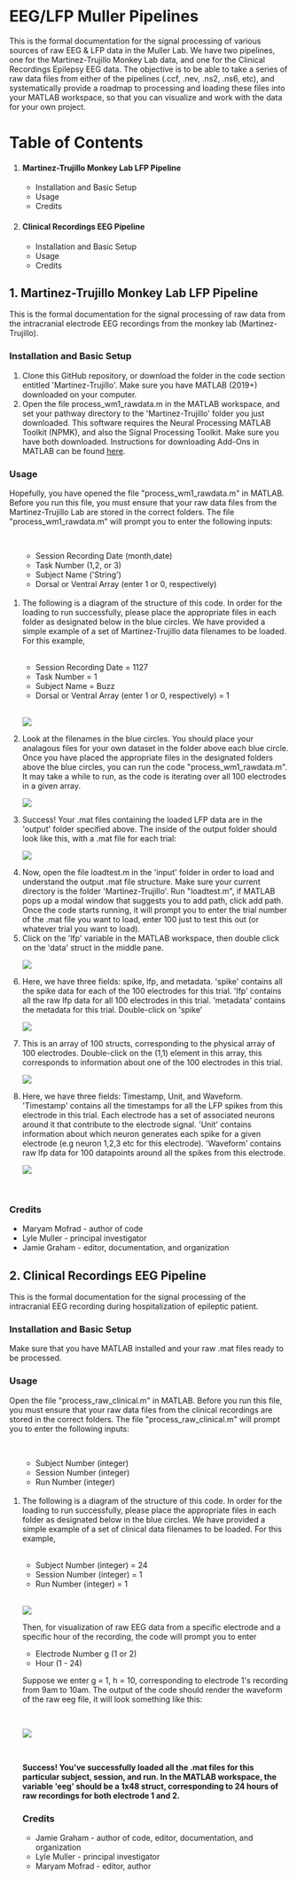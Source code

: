 # EEG/LFP Muller Pipelines

This is the formal documentation for the signal processing of various sources of raw EEG & LFP data in the Muller Lab. We have two pipelines, one for the Martinez-Trujillo Monkey Lab data, and one for the Clinical Recordings Epilepsy EEG data. The objective is to be able to take a series of raw data files from either of the pipelines (.ccf, .nev, .ns2, .ns6, etc), and systematically provide a roadmap to processing and loading these files into your MATLAB workspace, so that you can visualize and work with the data for your own project.


# Table of Contents

<ol> 
  <li> <h4> Martinez-Trujillo Monkey Lab LFP Pipeline </h4> </li>
  <ul> 
    <li>Installation and Basic Setup</li>
    <li> Usage </li>
    <li> Credits </li>
  </ul>
<li> <h4>  Clinical Recordings EEG Pipeline   </h4> </li>
    <ul> 
    <li>Installation and Basic Setup</li>
    <li> Usage </li>
    <li> Credits </li>
  </ul>
</ol> 


## 1. Martinez-Trujillo Monkey Lab LFP Pipeline

This is the formal documentation for the signal processing of raw data from the intracranial electrode EEG recordings from the monkey lab (Martinez-Trujillo). 

### Installation and Basic Setup 

<ol> 
  <li> Clone this GitHub repository, or download the folder in the code section entitled 'Martinez-Trujillo'. Make sure you have MATLAB (2019+) downloaded on your computer. </li>
  
  <li> Open the file process_wm1_rawdata.m in the MATLAB workspace, and set your pathway directory to the 'Martinez-Trujillo' folder you just downloaded. This software requires the Neural Processing MATLAB Toolkit (NPMK), and also the Signal Processing Toolkit. Make sure you have both downloaded. Instructions for downloading Add-Ons in MATLAB can be found <a href="https://www.mathworks.com/help/matlab/matlab_env/get-add-ons.html">here</a>.  </li>
  
</ol>

### Usage 

   <p>  Hopefully, you have opened the file "process_wm1_rawdata.m" in MATLAB. Before you run this file, you must ensure that your raw data files from the       Martinez-Trujillo Lab are stored in the correct folders. The file "process_wm1_rawdata.m" will prompt you to enter the following inputs:  </p>
     
<ol> 
        <br/>
  <ul>
        <li>
          Session Recording Date (month,date)
        </li>
          <li>
          Task Number (1,2, or 3)
        </li>
         <li>
          Subject Name ('String')
        </li>
          <li>
          Dorsal or Ventral Array (enter 1 or 0, respectively)
        </li>
      </ul>
  <br/>
  <li>   The following is a diagram of the structure of this code. In order for the loading to run successfully, please place the appropriate files in each folder as designated below in the blue circles. We have provided a simple example of a set of Martinez-Trujillo data filenames to be loaded. For this example,  </li>
          <br/>
  <ul>
        <li>
          Session Recording Date = 1127
        </li>
          <li>
          Task Number = 1
        </li>
         <li>
          Subject Name = Buzz
        </li>
          <li>
          Dorsal or Ventral Array (enter 1 or 0, respectively) = 1
        </li>
      </ul>
  <br/>


<img src="https://i.ibb.co/y6C3nJ1/Martinez-Trujillo-18-x-19-in-18-x-15-in.jpg"><img/>


<li> 
    
Look at the filenames in the blue circles. You should place your analagous files for your own dataset in the folder above each blue circle. Once you have placed the appropriate files in the designated folders above the blue circles, you can run the code "process_wm1_rawdata.m". It may take a while to run, as the code is iterating over all 100 electrodes in a given array.

</li>
  
  <img src="https://i.ibb.co/yYw1Y7M/Screen-Shot-2021-11-11-at-8-30-51-PM.png"></img>
  
<li>
  
 Success! Your .mat files containing the loaded LFP data are in the 'output' folder specified above. The inside of the output folder should look like this, with a .mat file for each trial:

</li>
  
  <img src = "https://i.ibb.co/ykC3Qsv/Screen-Shot-2021-11-11-at-8-05-48-PM.png"> </img>
  
 <li>
  Now, open the file loadtest.m in the 'input' folder in order to load and understand the output .mat file structure. Make sure your current directory is the folder 'Martinez-Trujillo'. Run "loadtest.m", if MATLAB pops up a modal window that suggests you to add path, click add path. Once the code starts running, it will prompt you to enter the trial number of the .mat file you want to load, enter 100 just to test this out (or whatever trial you want to load). 
  </li>

 <li>
  Click on the 'lfp' variable in the MATLAB workspace, then double click on the 'data' struct in the middle pane.
  </li>
  
  <img src="https://i.ibb.co/FqjsVP3/Screen-Shot-2021-11-11-at-8-14-03-PM.png"></img>
  
   <li>
  Here, we have three fields: spike, lfp, and metadata. 'spike' contains all the spike data for each of the 100 electrodes for this trial. 'lfp' contains all the raw lfp data for all 100 electrodes in this trial. 'metadata' contains the metadata for this trial. Double-click on 'spike'
  </li>
  
  <img src="https://i.ibb.co/NnwsfK1/Screen-Shot-2021-11-11-at-8-17-45-PM.png"></img>
  
   <li>
  This is an array of 100 structs, corresponding to the physical array of 100 electrodes. Double-click on the (1,1) element in this array, this corresponds to information about one of the 100 electrodes in this trial.
  </li>
  
  
  <img src="https://i.ibb.co/T8hNKjW/Screen-Shot-2021-11-11-at-8-17-51-PM.png"></img>
  
  <li>
  Here, we have three fields: Timestamp, Unit, and Waveform. 'Timestamp' contains all the timestamps for all the LFP spikes from this electrode in this trial. Each electrode has a set of associated neurons around it that contribute to the electrode signal. 'Unit' contains information about which neuron generates each spike for a given electrode (e.g neuron 1,2,3 etc for this electrode). 'Waveform' contains raw lfp data for 100 datapoints around all the spikes from this electrode.
  </li>
  
  <img src="https://i.ibb.co/RvGvpX2/Screen-Shot-2021-11-11-at-8-17-56-PM.png"></img>

  </ol>
  
  <br/>

### Credits

<ul>
  <li> Maryam Mofrad - author of code </li>
   <li>  Lyle Muller - principal investigator </li> 
   <li> Jamie Graham - editor, documentation, and organization </li> 
</ul>


## 2. Clinical Recordings EEG Pipeline

This is the formal documentation for the signal processing of the intracranial EEG recording during hospitalization of epileptic patient.

### Installation and Basic Setup 

<p> Make sure that you have MATLAB installed and your raw .mat files ready to be processed. </p>

### Usage 

<p>  Open the file "process_raw_clinical.m" in MATLAB. Before you run this file, you must ensure that your raw data files from the clinical recordings are stored in the correct folders. The file "process_raw_clinical.m" will prompt you to enter the following inputs:  </p>
     
<ol> 
 <br/>
  <ul>
        <li>
          Subject Number (integer)
        </li>
          <li>
          Session Number (integer)
        </li>
         <li>
          Run Number (integer)
        </li>
   </ul>
 <br/>
  <li>   The following is a diagram of the structure of this code. In order for the loading to run successfully, please place the appropriate files in each folder as designated below in the blue circles. We have provided a simple example of a set of clinical data filenames to be loaded. For this example,  </li>
<br/>
  <ul>
        <li>
          Subject Number (integer) = 24
        </li>
          <li>
          Session Number (integer) = 1
        </li>
         <li>
          Run Number (integer) = 1
        </li>
   </ul>
 <br/>

<img src="https://i.ibb.co/mFW0hGX/Martinez-Trujillo-18-x-19-in-18-x-15-in-1.png"></img>

<p>Then, for visualization of raw EEG data from a specific electrode and a specific hour of the recording, the code will prompt you to enter</p>

<ul>
        <li>
          Electrode Number g (1 or 2)
        </li>
        <li>
          Hour (1 - 24)
        </li>
</ul>

<p>Suppose we enter g = 1, h = 10, corresponding to electrode 1's recording from 9am to 10am. The output of the code should render the waveform of the raw eeg file, it will look something like this:</p>

<br/>

<img src="https://i.ibb.co/yNyv9pn/Screen-Shot-2021-11-12-at-12-15-16-PM.png"></img>

<br/>

<p><strong>Success! You've successfully loaded all the .mat files for this particular subject, session, and run. In the MATLAB workspace, the variable 'eeg' should be a 1x48 struct, corresponding to 24 hours of raw recordings for both electrode 1 and 2. </strong></p>


### Credits

<ul>
  <li> Jamie Graham - author of code, editor, documentation, and organization </li>
   <li>  Lyle Muller - principal investigator </li> 
   <li> Maryam Mofrad - editor, author </li> 
</ul>

